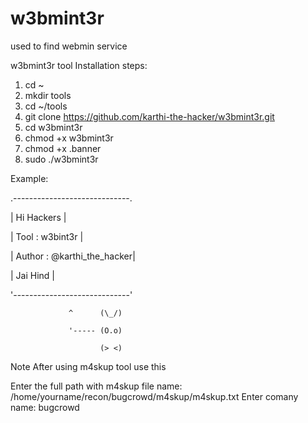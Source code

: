 # w3bmint3r
used to find webmin service

w3bmint3r tool Installation steps:

1. cd ~
2. mkdir tools
3. cd ~/tools
4. git clone https://github.com/karthi-the-hacker/w3bmint3r.git
5. cd w3bmint3r
6. chmod +x w3bmint3r
7. chmod +x .banner
8. sudo ./w3bmint3r




Example:


 .-----------------------------.
 
 |  Hi Hackers                 |
 
 |  Tool   : w3bint3r          |
 
 |  Author : @karthi_the_hacker|
 
 |           Jai Hind          |
 
 '-----------------------------'
 
                 ^      (\_/)
                 
                 '----- (O.o)
                 
                        (> <)
                        

Note After using m4skup tool use this 

Enter the full path with m4skup file name: /home/yourname/recon/bugcrowd/m4skup/m4skup.txt
Enter comany name: bugcrowd
